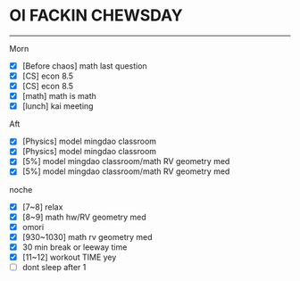 # OI FACKIN CHEWSDAY
---
Morn
- [x] [Before chaos] math last question
- [x] [CS] econ 8.5
- [x] [CS] econ 8.5
- [x] [math] math is math
- [x] [lunch] kai meeting

Aft
- [x] [Physics] model mingdao classroom
- [x] [Physics] model mingdao classroom
- [x] [5%] model mingdao classroom/math RV geometry med
- [x] [5%] model mingdao classroom/math RV geometry med

noche
- [x] [7~8] relax
- [x] [8~9] math hw/RV geometry med
- [x] omori
- [x] [930~1030] math rv geometry med
- [x] 30 min break or leeway time
- [x] [11~12] workout TIME yey
- [ ] dont sleep after 1